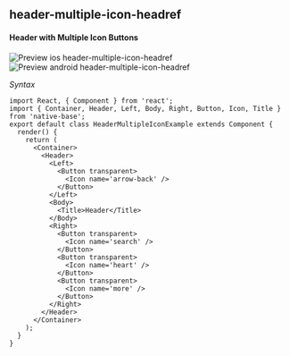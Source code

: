 ## header-multiple-icon-headref
#### Header with Multiple Icon Buttons

![Preview ios header-multiple-icon-headref](https://github.com/GeekyAnts/NativeBase-KitchenSink/raw/v2.5.2/screenshots/ios/header-with-multiple-icon-button.png)
![Preview android header-multiple-icon-headref](https://github.com/GeekyAnts/NativeBase-KitchenSink/raw/v2.5.2/screenshots/android/header-with-multiple-icon-button.png)

*Syntax*

<pre class="line-numbers"><code class="language-jsx">import React, { Component } from 'react';
import { Container, Header, Left, Body, Right, Button, Icon, Title } from 'native-base';
export default class HeaderMultipleIconExample extends Component {
  render() {
    return (
      &lt;Container>
        &lt;Header>
          &lt;Left>
            &lt;Button transparent>
              &lt;Icon name='arrow-back' />
            &lt;/Button>
          &lt;/Left>
          &lt;Body>
            &lt;Title>Header&lt;/Title>
          &lt;/Body>
          &lt;Right>
            &lt;Button transparent>
              &lt;Icon name='search' />
            &lt;/Button>
            &lt;Button transparent>
              &lt;Icon name='heart' />
            &lt;/Button>
            &lt;Button transparent>
              &lt;Icon name='more' />
            &lt;/Button>
          &lt;/Right>
        &lt;/Header>
      &lt;/Container>
    );
  }
}</code></pre><br />